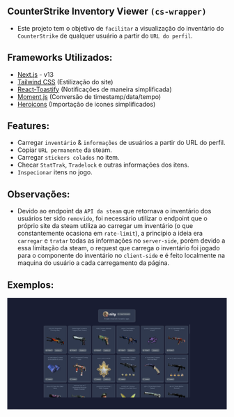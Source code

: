 ## CounterStrike Inventory Viewer `(cs-wrapper)`
- Este projeto tem o objetivo de `facilitar` a visualização do inventário do `CounterStrike` de qualquer usuário a partir do `URL do perfil`.

## Frameworks Utilizados:
- <a href="https://nextjs.org/">Next.js</a> - v13
- <a href="https://tailwindcss.com/">Tailwind CSS</a> (Estilização do site)
- <a href="https://fkhadra.github.io/react-toastify/">React-Toastify</a> (Notificações de maneira simplificada)
- <a href="https://momentjs.com/">Moment.js</a> (Conversão de timestamp/data/tempo)
- <a href="https://heroicons.com/">Heroicons</a> (Importação de icones simplificados)

## Features:
- Carregar `inventário` & `informações` de usuários a partir do URL do perfil.
- Copiar `URL permanente` da steam.
- Carregar `stickers colados` no item.
- Checar `StatTrak`, `Tradelock` e outras informações dos itens.
- `Inspecionar` itens no jogo.

## Observações:
- Devido ao endpoint da `API da steam` que retornava o inventário dos usuários ter sido `removido`, foi necessário utilizar o endpoint que o próprio site da steam utiliza ao carregar um inventário (o que constantemente ocasiona em `rate-limit`), a princípio a ideia era `carregar` e `tratar` todas as informações no `server-side`, porém devido a essa limitação da steam, o request que carrega o inventário foi jogado para o componente do inventário no `client-side` e é feito localmente na maquina do usuário a cada carregamento da página. 

## Exemplos:
<img src="/assets/preview.png">